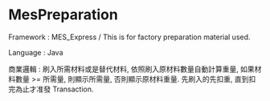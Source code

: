 # MesPreparation
Framework : MES_Express / This is for factory preparation material used. 

Language  : Java

商業邏輯   : 刷入所需材料或是替代材料, 依照刷入原材料數量自動計算重量, 如果材料數量 >= 所需量, 則顯示所需量, 否則顯示原材料重量.
            先刷入的先扣重, 直到扣完為止才准發 Transaction.
